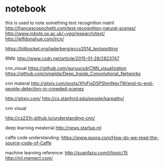 # notebook
this is used to note something
text recognition matril
http://francescopochetti.com/text-recognition-natural-scenes/
http://www.robots.ox.ac.uk/~vgg/research/text/
http://jeffdonahue.com/lrcn/

https://bitbucket.org/jaderberg/eccv2014_textspotting

RNN:
http://www.csdn.net/article/2015-01-28/2823747

cnn_visual
https://github.com/guruucsd/CNN_visualization
https://github.com/smajida/Deep_Inside_Convolutional_Networks


cnn materal
http://gitxiv.com/posts/XfyFioDSPShmNgv7W/end-to-end-people-detection-in-crowded-scenes

http://gitxiv.com/
http://cs.stanford.edu/people/karpathy/

cnn visual

http://cs231n.github.io/understanding-cnn/

deep learning meaterial
http://news.startup.ml

caffe code understanding:
https://www.quora.com/How-do-we-read-the-source-code-of-Caffe


machine learning reference:
http://suanfazu.com/t/topic/15
http://ml.memect.com/
